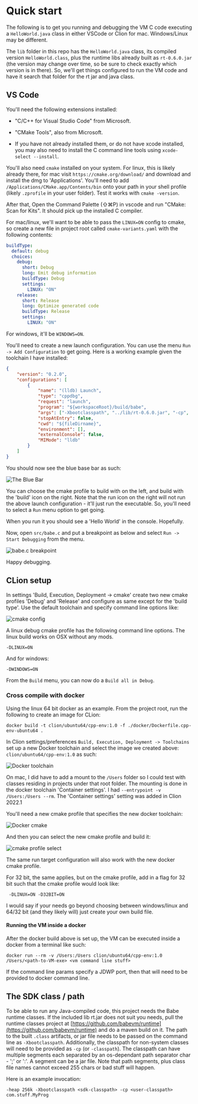 # Quick start

The following is to get you running and debugging the VM C code executing a `HelloWorld.java` class in either VSCode or Clion for mac.  Windows/Linux may be different.

The `lib` folder in this repo has the `HelloWorld.java` class, its compiled version `HelloWorld.class`, plus the runtime libs already built as `rt-0.6.0.jar` (the version may change over time, so be sure to check exactly which version is in there).  So, we'll get things configured to run the VM code and have it search that folder for the rt jar and java class. 

## VS Code

You'll need the following extensions installed: 

* "C/C++ for Visual Studio Code" from Microsoft.
* "CMake Tools", also from Microsoft.

* If you have not already installed them, or do not have xcode installed, you may also need to install the C command line tools using `xcode-select --install`.

You'll also need `cmake` installed on your system.  For linux, this is likely already there, for mac visit `https://cmake.org/download/` and download and install the dmg to 'Applications'. You'll need to add `/Applications/CMake.app/Contents/bin` onto your path in your shell profile (likely `.zprofile` in your user folder).  Test it works with `cmake -version`.

After that, Open the Command Palette (⇧⌘P) in vscode and run "CMake: Scan for Kits".  It should pick up the installed C compiler.

For mac/linux, we'll want to be able to pass the `LINUX=ON` config to cmake, so create a new file in project root called `cmake-variants.yaml` with the following contents:

```yaml
buildType:
  default: debug
  choices:
    debug:
      short: Debug
      long: Emit debug information
      buildType: Debug
      settings:
        LINUX: "ON"
    release:
      short: Release
      long: Optimize generated code
      buildType: Release
      settings:
        LINUX: "ON"
```

For windows, it'll be `WINDOWS=ON`.

You'll need to create a new launch configuration.  You can use the menu `Run -> Add Configuration` to get going.  Here is a working example given the toolchain I have installed:

```json
{
    "version": "0.2.0",
    "configurations": [
        {
            "name": "(lldb) Launch",
            "type": "cppdbg",
            "request": "launch",
            "program": "${workspaceRoot}/build/babe",
            "args": ["-Xbootclasspath", "../lib/rt-0.6.0.jar", "-cp",  "../lib", "HelloWorld"],
            "stopAtEntry": false,
            "cwd": "${fileDirname}",
            "environment": [],
            "externalConsole": false,
            "MIMode": "lldb"
        }
    ]
}
```

You should now see the blue base bar as such:

![The Blue Bar](./assets/vscode/basebar1.png)

You can choose the cmake profile to build with on the left, and build with the 'build' icon on the right.  Note that the run icon on the right will not run the above launch configuration - it'll just run the executable.  So, you'll need to select a `Run` menu option to get going.   

When you run it you should see a 'Hello World' in the console.  Hopefully.

Now, open `src/babe.c` and put a breakpoint as below and select `Run -> Start Debugging` from the menu.

![babe.c breakpoint](./assets/vscode/babevmc.png)

Happy debugging. 

## CLion setup

In settings 'Build, Execution, Deployment -> cmake' create two new cmake profiles 'Debug' and 'Release' and configure as same except for the 'build type'.  Use the default toolchain and specify command line options like:

![cmake config](./assets/clion/cmake1.png)

A linux debug cmake profile has the following command line options.  The linux build works on OSX without any mods.

```
-DLINUX=ON
```

And for windows:

```
-DWINDOWS=ON
```

From the `Build` menu, you can now do a `Build all in Debug`.
 

### Cross compile with docker

Using the linux 64 bit docker as an example.  From the project root, run the following to create an image for CLion:

```
docker build -t clion/ubuntu64/cpp-env:1.0 -f ./docker/Dockerfile.cpp-env-ubuntu64 .
```

In Clion settings/preferences `Build, Execution, Deployment -> Toolchains` set up a new Docker toolchain and select the image we created above: `clion/ubuntu64/cpp-env:1.0` as such:  

![Docker toolchain](./assets/clion/dockertoolchain1.png)

On mac, I did have to add a mount to the `/Users` folder so I could test with classes residing in projects under that root folder.  The mounting is done in the docker toolchain 'Container settings'.  I had `--entrypoint -v /Users:/Users --rm`.  The 'Container settings' setting was added in Clion 2022.1

You'll need a new cmake profile that specifies the new docker toolchain:

![Docker cmake](./assets/clion/dockercmake1.png)

And then you can select the new cmake profile and build it:

![cmake profile select](./assets/clion/chooseprofile1.png)

The same run target configuration will also work with the new docker cmake profile. 

For 32 bit, the same applies, but on the cmake profile, add in a flag for 32 bit such that the cmake profile would look like:

```
 -DLINUX=ON -D32BIT=ON
```

I would say if your needs go beyond choosing between windows/linux and 64/32 bit (and they likely will) just create your own build file.

#### Running the VM inside a docker

After the docker build above is set up, the VM can be executed inside a docker from a terminal like such:

```
docker run --rm -v /Users:/Users clion/ubuntu64/cpp-env:1.0 /Users/<path-to-VM-exe> <vm command line stuff>
```

If the command line params specify a JDWP port, then that will need to be provided to docker command line.

## The SDK class / path

To be able to run any Java-compiled code, this project needs the Babe runtime classes.  If the included lib rt.jar does not suit you needs, pull the runtime classes project at [https://github.com/babevm/runtime](https://github.com/babevm/runtime) and do a maven build on it.  The path to the built `.class` artifacts, or jar file needs to be passed on the command line as `-Xbootclasspath`.  Additionally, the classpath for non-system classes will need to be provided as `-cp` (or `-classpath`).  The classpath can have multiple segments each separated by an os-dependant path separator char - ';' or ':'.  A segment can be a jar file.  Note that path segments, plus class file names cannot exceed 255 chars or bad stuff will happen.

Here is an example invocation:

```
-heap 256k -Xbootclasspath <sdk-classpath> -cp <user-classpath> com.stuff.MyProg
```



